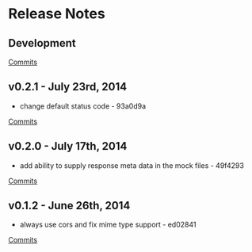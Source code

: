 # Release Notes

## Development

[Commits](https://github.com/jhudson8/simple-mock-server/compare/v0.2.1...master)

## v0.2.1 - July 23rd, 2014
- change default status code - 93a0d9a

[Commits](https://github.com/jhudson8/simple-mock-server/compare/v0.2.0...v0.2.1)

## v0.2.0 - July 17th, 2014
- add ability to supply response meta data in the mock files - 49f4293

[Commits](https://github.com/jhudson8/simple-mock-server/compare/v0.1.2...v0.2.0)

## v0.1.2 - June 26th, 2014
- always use cors and fix mime type support - ed02841

[Commits](https://github.com/jhudson8/simple-mock-server/compare/6293eea...v0.1.2)

